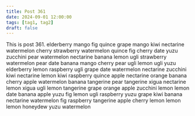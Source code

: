 ```yaml
---
title: Post 361
date: 2024-09-01 12:00:00
tags: [tag1, tag2]
draft: false
---
```

This is post 361.
elderberry
mango
fig
quince
grape
mango
kiwi
nectarine
watermelon
cherry
strawberry
watermelon
quince
fig
cherry
date
yuzu
zucchini
pear
watermelon
nectarine
banana
lemon
ugli
strawberry
watermelon
pear
date
banana
mango
cherry
pear
ugli
lemon
ugli
yuzu
elderberry
lemon
raspberry
ugli
grape
date
watermelon
nectarine
zucchini
kiwi
nectarine
lemon
kiwi
raspberry
quince
apple
nectarine
orange
banana
cherry
apple
watermelon
banana
tangerine
pear
tangerine
xigua
nectarine
lemon
xigua
ugli
lemon
tangerine
grape
orange
apple
zucchini
lemon
lemon
date
banana
apple
yuzu
fig
lemon
ugli
raspberry
yuzu
grape
kiwi
banana
nectarine
watermelon
fig
raspberry
tangerine
apple
cherry
lemon
lemon
lemon
honeydew
yuzu
watermelon
